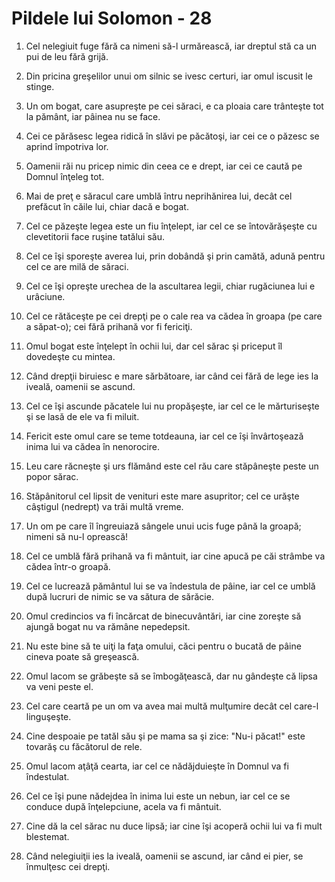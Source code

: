 # Pildele lui Solomon - 28

1. Cel nelegiuit fuge fără ca nimeni să-l urmărească, iar dreptul stă ca un pui de leu fără grijă. 

2. Din pricina greşelilor unui om silnic se ivesc certuri, iar omul iscusit le stinge. 

3. Un om bogat, care asupreşte pe cei săraci, e ca ploaia care trânteşte tot la pământ, iar pâinea nu se face. 

4. Cei ce părăsesc legea ridică în slăvi pe păcătoşi, iar cei ce o păzesc se aprind împotriva lor. 

5. Oamenii răi nu pricep nimic din ceea ce e drept, iar cei ce caută pe Domnul înţeleg tot. 

6. Mai de preţ e săracul care umblă întru neprihănirea lui, decât cel prefăcut în căile lui, chiar dacă e bogat. 

7. Cel ce păzeşte legea este un fiu înţelept, iar cel ce se întovărăşeşte cu clevetitorii face ruşine tatălui său. 

8. Cel ce îşi sporeşte averea lui, prin dobândă şi prin camătă, adună pentru cel ce are milă de săraci. 

9. Cel ce îşi opreşte urechea de la ascultarea legii, chiar rugăciunea lui e urâciune. 

10. Cel ce rătăceşte pe cei drepţi pe o cale rea va cădea în groapa (pe care a săpat-o); cei fără prihană vor fi fericiţi. 

11. Omul bogat este înţelept în ochii lui, dar cel sărac şi priceput îl dovedeşte cu mintea. 

12. Când drepţii biruiesc e mare sărbătoare, iar când cei fără de lege ies la iveală, oamenii se ascund. 

13. Cel ce îşi ascunde păcatele lui nu propăşeşte, iar cel ce le mărturiseşte şi se lasă de ele va fi miluit. 

14. Fericit este omul care se teme totdeauna, iar cel ce îşi învârtoşează inima lui va cădea în nenorocire. 

15. Leu care răcneşte şi urs flămând este cel rău care stăpâneşte peste un popor sărac. 

16. Stăpânitorul cel lipsit de venituri este mare asupritor; cel ce urăşte câştigul (nedrept) va trăi multă vreme. 

17. Un om pe care îl îngreuiază sângele unui ucis fuge până la groapă; nimeni să nu-l oprească! 

18. Cel ce umblă fără prihană va fi mântuit, iar cine apucă pe căi strâmbe va cădea într-o groapă. 

19. Cel ce lucrează pământul lui se va îndestula de pâine, iar cel ce umblă după lucruri de nimic se va sătura de sărăcie. 

20. Omul credincios va fi încărcat de binecuvântări, iar cine zoreşte să ajungă bogat nu va rămâne nepedepsit. 

21. Nu este bine să te uiţi la faţa omului, căci pentru o bucată de pâine cineva poate să greşească. 

22. Omul lacom se grăbeşte să se îmbogăţească, dar nu gândeşte că lipsa va veni peste el. 

23. Cel care ceartă pe un om va avea mai multă mulţumire decât cel care-l linguşeşte. 

24. Cine despoaie pe tatăl său şi pe mama sa şi zice: "Nu-i păcat!" este tovarăş cu făcătorul de rele. 

25. Omul lacom aţâţă cearta, iar cel ce nădăjduieşte în Domnul va fi îndestulat. 

26. Cel ce îşi pune nădejdea în inima lui este un nebun, iar cel ce se conduce după înţelepciune, acela va fi mântuit. 

27. Cine dă la cel sărac nu duce lipsă; iar cine îşi acoperă ochii lui va fi mult blestemat. 

28. Când nelegiuiţii ies la iveală, oamenii se ascund, iar când ei pier, se înmulţesc cei drepţi. 

